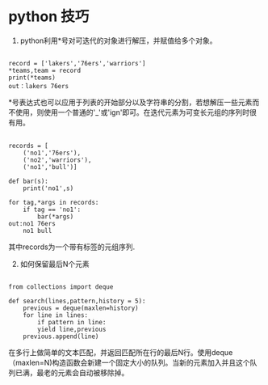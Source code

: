 # python 技巧  

1. python利用*号对可迭代的对象进行解压，并赋值给多个对象。
##	
	record = ['lakers','76ers','warriors']	  
	*teams,team = record  
	print(*teams)
	out：lakers 76ers
*号表达式也可以应用于列表的开始部分以及字符串的分割，若想解压一些元素而不使用，则使用一个普通的'_'或'ign'即可。在迭代元素为可变长元组的序列时很有用。
##
	records = [
        ('no1','76ers'),
        ('no2','warriors'),
        ('no1','bull')]

	def bar(s):
    	print('no1',s)

	for tag,*args in records:
    	if tag == 'no1':
        	bar(*args)
	out:no1 76ers
	    no1 bull
其中records为一个带有标签的元组序列.

2. 如何保留最后N个元素

##	
	from collections import deque

	def search(lines,pattern,history = 5):
    	previous = deque(maxlen=history)
   	 	for line in lines:
        	if pattern in line:
            yield line,previous
        previous.append(line)
在多行上做简单的文本匹配，并返回匹配所在行的最后N行。使用deque（maxlen=N)构造函数会新建一个固定大小的队列。当新的元素加入并且这个队列已满，最老的元素会自动被移除掉。


